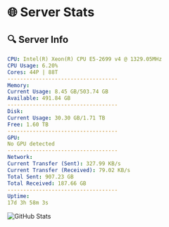 # 🌐 Server Stats
## 🔍 Server Info
```yaml
CPU: Intel(R) Xeon(R) CPU E5-2699 v4 @ 1329.05MHz
CPU Usage: 6.20%
Cores: 44P | 88T
-----------------------------------
Memory:
Current Usage: 8.45 GB/503.74 GB
Available: 491.84 GB
-----------------------------------
Disk:
Current Usage: 30.30 GB/1.71 TB
Free: 1.60 TB
-----------------------------------
GPU:
No GPU detected
-----------------------------------
Network:
Current Transfer (Sent): 327.99 KB/s
Current Transfer (Received): 79.02 KB/s
Total Sent: 907.23 GB
Total Received: 187.66 GB
-----------------------------------
Uptime:
17d 3h 58m 3s
```
![GitHub Stats](https://img.shields.io/badge/Updated-2025-05-06_21:06:51-blue)